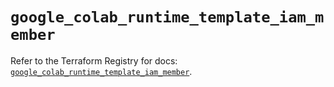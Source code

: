 # `google_colab_runtime_template_iam_member`

Refer to the Terraform Registry for docs: [`google_colab_runtime_template_iam_member`](https://registry.terraform.io/providers/hashicorp/google/6.46.0/docs/resources/colab_runtime_template_iam_member).
